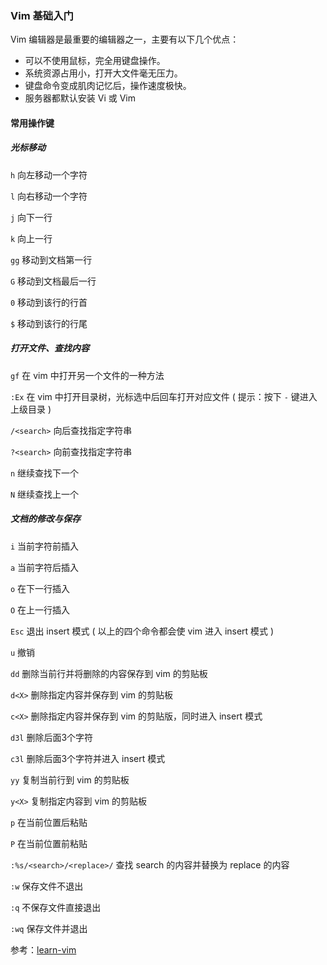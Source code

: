 ### Vim 基础入门

Vim 编辑器是最重要的编辑器之一，主要有以下几个优点：

* 可以不使用鼠标，完全用键盘操作。
* 系统资源占用小，打开大文件毫无压力。
* 键盘命令变成肌肉记忆后，操作速度极快。
* 服务器都默认安装 Vi 或 Vim

#### 常用操作键

##### 光标移动

`h`  向左移动一个字符

`l`  向右移动一个字符

`j`  向下一行

`k`  向上一行

`gg`  移动到文档第一行

`G`    移动到文档最后一行

`0`    移动到该行的行首

`$`	 移动到该行的行尾

##### 打开文件、查找内容

`gf`     在 vim 中打开另一个文件的一种方法

`:Ex`   在 vim 中打开目录树，光标选中后回车打开对应文件 ( 提示：按下 `-` 键进入上级目录 )  

`/<search>`  向后查找指定字符串

`?<search>`  向前查找指定字符串

 `n`   继续查找下一个

 `N`   继续查找上一个

##### 文档的修改与保存

`i`   当前字符前插入

`a`   当前字符后插入

`o`   在下一行插入

`O`   在上一行插入

`Esc`    退出 insert 模式 ( 以上的四个命令都会使 vim 进入 insert 模式 )

`u`        撤销

`dd`      删除当前行并将删除的内容保存到 vim 的剪贴板

`d<X>`  删除指定内容并保存到 vim 的剪贴板

`c<X>`  删除指定内容并保存到 vim 的剪贴版，同时进入 insert 模式

`d3l`    删除后面3个字符

`c3l`    删除后面3个字符并进入 insert 模式

`yy`      复制当前行到 vim 的剪贴板

`y<X>`  复制指定内容到 vim 的剪贴板

`p`        在当前位置后粘贴

`P`        在当前位置前粘贴

`:%s/<search>/<replace>/`   查找 search 的内容并替换为 replace 的内容

`:w`      保存文件不退出

`:q`      不保存文件直接退出

`:wq`    保存文件并退出

参考：[learn-vim](https://github.com/dofy/learn-vim)
